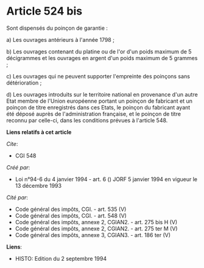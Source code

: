 # Article 524 bis

Sont dispensés du poinçon de garantie :

a) Les ouvrages antérieurs à l'année 1798 ;

b) Les ouvrages contenant du platine ou de l'or d'un poids maximum de 5 décigrammes et les ouvrages en argent d'un poids
maximum de 5 grammes ;

c) Les ouvrages qui ne peuvent supporter l'empreinte des poinçons sans détérioration ;

d) Les ouvrages introduits sur le territoire national en provenance d'un autre Etat membre de l'Union européenne portant un
poinçon de fabricant et un poinçon de titre enregistrés dans ces Etats, le poinçon du fabricant ayant été déposé auprès de
l'administration française, et le poinçon de titre reconnu par celle-ci, dans les conditions prévues à l'article 548.

**Liens relatifs à cet article**

_Cite_:

  - CGI 548

_Créé par_:

  - Loi n°94-6 du 4 janvier 1994 - art. 6 () JORF 5 janvier 1994 en vigueur le 13 décembre 1993

_Cité par_:

  - Code général des impôts, CGI. - art. 535 (V)
  - Code général des impôts, CGI. - art. 548 (V)
  - Code général des impôts, annexe 2, CGIAN2. - art. 275 bis H (V)
  - Code général des impôts, annexe 2, CGIAN2. - art. 275 ter M (V)
  - Code général des impôts, annexe 3, CGIAN3. - art. 186 ter (V)

**Liens**:

  - HISTO: Edition du 2 septembre 1994
